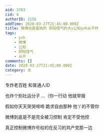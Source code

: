 ```yaml
---
aid: 3763
cid: 4
authorID: 2156
addTime: 2020-03-27T21:45:00.000Z
title: 微博也是蛮贱的 阴阳怪气的大v公知yxh从不炸
tags:
    - yxh
    - 微博
    - 公知
    - 阴阳怪气
    - 从不
comments: []
date: 2020-03-27T21:45:00.000Z
category: 水
---
```


专炸老百姓 和普通人ID

也炸个别社运分子 ...（你一行动 他就举报

假如你天天哭哭啼啼 跪求自由那种 他丫的不管你

微博到底是不是完全被习控制 肯定不受他控

真正控制微博炸号权的在反习的共产党那一边
